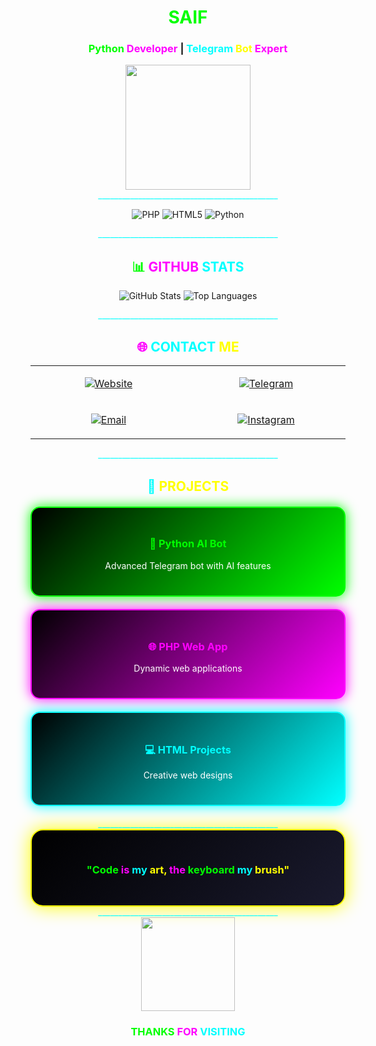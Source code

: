 <div align="center">

# <span style="color:#00ff00">SAIF</span>

### <span style="color:#00ff00">Python</span> <span style="color:#ff00ff">Developer</span> | <span style="color:#00ffff">Telegram</span> <span style="color:#ffff00">Bot</span> <span style="color:#ff00ff">Expert</span>

<img src="https://i.top4top.io/m_3585u86li0.mp4" width="200">

</div>

<div align="center">
<span style="color:#00ffff">_____________________________________________</span>
</div>


<div align="center">


![PHP](https://img.shields.io/badge/PHP-777BB4?style=for-the-badge&logo=php&logoColor=white&labelColor=000000)
![HTML5](https://img.shields.io/badge/HTML5-E34F26?style=for-the-badge&logo=html5&logoColor=white&labelColor=000000)
![Python](https://img.shields.io/badge/Python-3776AB?style=for-the-badge&logo=python&logoColor=white)
</div>
<div align="center">
<span style="color:#00ffff">_____________________________________________</span>
</div>

<div align="center">

## <span style="color:#00ff00">📊</span> <span style="color:#ff00ff">GITHUB</span> <span style="color:#00ffff">STATS</span>

![GitHub Stats](https://github-readme-stats.vercel.app/api?username=9v3&show_icons=true&theme=radical&bg_color=0d1117&title_color=00ff00&text_color=ffffff&icon_color=ff00ff&border_color=00ffff)
![Top Languages](https://github-readme-stats.vercel.app/api/top-langs/?username=9v3&layout=compact&theme=radical&bg_color=0d1117&title_color=00ff00&text_color=ffffff&border_color=00ffff)

</div>

<div align="center">
<span style="color:#00ffff">_____________________________________________</span>
</div>

<div align="center">

## <span style="color:#ff00ff">🌐</span> <span style="color:#00ffff">CONTACT</span> <span style="color:#ffff00">ME</span>

<table>
<tr>
<td align="center" width="300">

[![Website](https://img.shields.io/badge/🌐_WEBSITE-saif.gt.tc-00ff00?style=for-the-badge&logo=google-chrome&logoColor=black&fontSize=20)](https://saif.gt.tc)

</td>
<td align="center" width="300">

[![Telegram](https://img.shields.io/badge/📱_TELEGRAM-@rssns-0088cc?style=for-the-badge&logo=telegram&logoColor=white&fontSize=20)](https://t.me/rssns)

</td>
</tr>
<tr>
<td align="center" width="300">

[![Email](https://img.shields.io/badge/📧_EMAIL-s_if@usa.com-ff00ff?style=for-the-badge&logo=gmail&logoColor=white&fontSize=20)](mailto:s_if@usa.com)

</td>
<td align="center" width="300">

[![Instagram](https://img.shields.io/badge/📸_INSTAGRAM-@w_.dg-E4405F?style=for-the-badge&logo=instagram&logoColor=white&fontSize=20)](https://instagram.com/w_.dg)

</td>
</tr>
</table>

</div>

<div align="center">
<span style="color:#00ffff">_____________________________________________</span>
</div>

<div align="center">

## <span style="color:#00ffff">🚀</span> <span style="color:#ffff00">PROJECTS</span>

<div style="display: grid; grid-template-columns: repeat(auto-fit, minmax(280px, 1fr)); gap: 20px; margin: 20px 0;">

<div style="background: linear-gradient(135deg, #000000, #00ff00); padding: 25px; border-radius: 15px; border: 2px solid #00ff00; box-shadow: 0 0 20px #00ff00;">
<h3 style="color: #00ff00">🤖 Python AI Bot</h3>
<p style="color: white">Advanced Telegram bot with AI features</p>
</div>

<div style="background: linear-gradient(135deg, #000000, #ff00ff); padding: 25px; border-radius: 15px; border: 2px solid #ff00ff; box-shadow: 0 0 20px #ff00ff;">
<h3 style="color: #ff00ff">🌐 PHP Web App</h3>
<p style="color: white">Dynamic web applications</p>
</div>

<div style="background: linear-gradient(135deg, #000000, #00ffff); padding: 25px; border-radius: 15px; border: 2px solid #00ffff; box-shadow: 0 0 20px #00ffff;">
<h3 style="color: #00ffff">💻 HTML Projects</h3>
<p style="color: white">Creative web designs</p>
</div>

</div>

</div>

<div align="center">
<span style="color:#00ffff">_____________________________________________</span>
</div>

<div align="center" style="background: linear-gradient(135deg, #000000, #1a1a2e); padding: 30px; border-radius: 20px; border: 2px solid #ffff00; box-shadow: 0 0 30px #ffff00;">

### <span style="color:#00ff00">"Code</span> <span style="color:#ff00ff">is</span> <span style="color:#00ffff">my</span> <span style="color:#ffff00">art,</span> <span style="color:#ff00ff">the</span> <span style="color:#00ff00">keyboard</span> <span style="color:#00ffff">my</span> <span style="color:#ffff00">brush"</span>

</div>

<div align="center">
<span style="color:#00ffff">_____________________________________________</span>
</div>

<div align="center">

<img src="https://media.giphy.com/media/qgQUggAC3Pfv687qPC/giphy.gif" width="150">

### <span style="color:#00ff00">THANKS</span> <span style="color:#ff00ff">FOR</span> <span style="color:#00ffff">VISITING</span>

</div>
